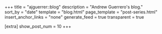 +++
title = "ajguerrer::blog"
description = "Andrew Guerrero's blog."
sort_by = "date"
template = "blog.html"
page_template = "post-series.html"
insert_anchor_links = "none"
generate_feed = true
transparent = true

[extra]
show_post_num = 10
+++